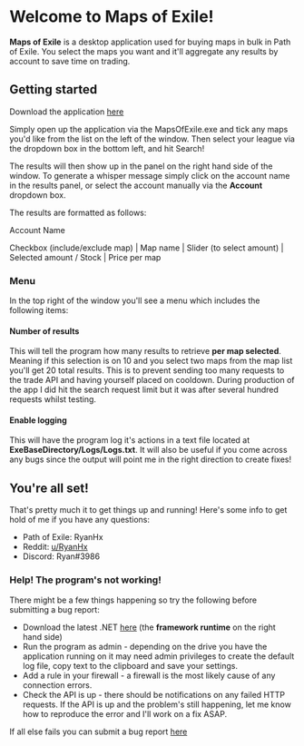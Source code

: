 # Welcome to Maps of Exile!

**Maps of Exile** is a desktop application used for buying maps in bulk in Path of Exile. You select the maps you want and it'll aggregate any results by account to save time on trading.

## Getting started

Download the application [here](https://github.com/RyanHx/Maps-of-Exile/releases/download/v1.0.1/MapsOfExile.zip)

Simply open up the application via the MapsOfExile.exe and tick any maps you'd like from the list on the left of the window. Then select your league via the dropdown box in the bottom left, and hit Search!

The results will then show up in the panel on the right hand side of the window. To generate a whisper message simply click on the account name in the results panel, or select the account manually via the **Account** dropdown box. 

The results are formatted as follows:

Account Name

Checkbox (include/exclude map) | Map name | Slider (to select amount) | Selected amount / Stock | Price per map

### Menu
In the top right of the window you'll see a menu which includes the following items:

#### Number of results
This will tell the program how many results to retrieve **per map selected**. Meaning if this selection is on 10 and you select two maps from the map list you'll get 20 total results. This is to prevent sending too many requests to the trade API and having yourself placed on cooldown. During production of the app I did hit the search request limit but it was after several hundred requests whilst testing.
#### Enable logging
This will have the program log it's actions in a text file located at **ExeBaseDirectory/Logs/Logs.txt**. It will also be useful if you come across any bugs since the output will point me in the right direction to create fixes!

## You're all set!
That's pretty much it to get things up and running! Here's some info to get hold of me if you have any questions:
* Path of Exile: RyanHx
* Reddit: [u/RyanHx](https://www.reddit.com/message/compose?to=RyanHx)
* Discord: Ryan#3986

### Help! The program's not working!
There might be a few things happening so try the following before submitting a bug report:
* Download the latest .NET [here](https://dotnet.microsoft.com/download) (the **framework runtime** on the right hand side)
* Run the program as admin - depending on the drive you have the application running on it may need admin privileges to create the default log file, copy text to the clipboard and save your settings.
* Add a rule in your firewall - a firewall is the most likely cause of any connection errors.
* Check the API is up - there should be notifications on any failed HTTP requests. If the API is up and the problem's still happening, let me know how to reproduce the error and I'll work on a fix ASAP.

If all else fails you can submit a bug report [here](https://github.com/RyanHx/Maps-of-Exile/issues)

